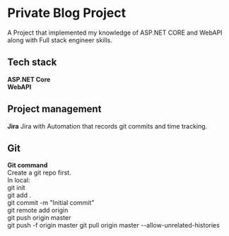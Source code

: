 # Private Blog Project  
A Project that implemented my knowledge of ASP.NET CORE and WebAPI along with Full stack engineer skills.
## Tech stack  
**ASP.NET Core**  
**WebAPI**
## Project management  
**Jira** Jira with Automation that records git commits and time tracking.
## Git
**Git command**  
Create a git repo first.  
In local:  
git init   
git add .  
git commit -m "Initial commit"  
git remote add origin <GitHub URL>  
git push origin master  
git push -f origin master
git pull origin master --allow-unrelated-histories



